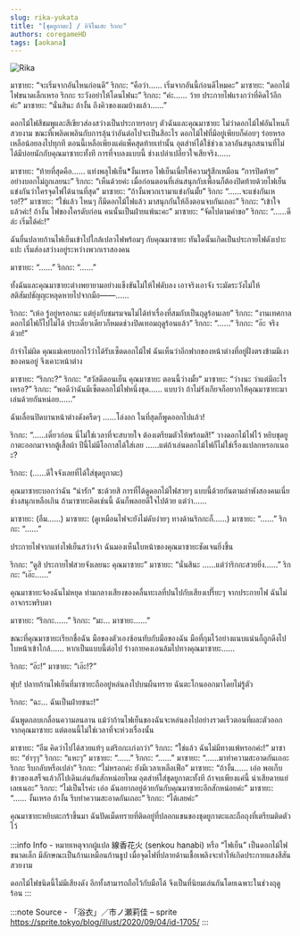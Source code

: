 ```yaml
---
slug: rika-yukata
title: "[ชุดยูกาตะ] / อิจิโนเสะ ริกกะ"
authors: coregameHD
tags: [aokana]
---
```


![Rika](https://res.cloudinary.com/kagamiweb/image/upload/v1631463910/blog/rika-yukata.jpg)

<!-- truncate -->

มาซายะ: “จะเริ่มจากอันไหนก่อนดี”
ริกกะ: “คือว่า…… เริ่มจากอันนี้ก่อนดีไหมคะ”
มาซายะ: “ดอกไม้ไฟขนาดเล็กเหรอ ริกกะ ระวังอย่าให้โดนไฟนะ”
ริกกะ: “ค่ะ…… ว้าย ประกายไฟแรงกว่าที่คิดไว้อีกค่ะ”
มาซายะ: “นั่นสินะ ถ้างั้น ถึงคิวของผมบ้างแล้ว……”

ดอกไม้ไฟสีชมพูและสีเขียวส่องสว่างเป็นประกายรอบๆ ตัวฉันและคุณมาซายะ ไม่ว่าดอกไม้ไฟอันไหนก็สวยงาม
ขณะที่เพลิดเพลินกับการลุ้นว่าอันต่อไปจะเป็นสีอะไร ดอกไม้ไฟที่มีอยู่เพียบก็ค่อยๆ ร่อยหรอ เหลือน้อยลงไปทุกที
ตอนนี้เหลือเพียงแค่แพ็คสุดท้ายเท่านั้น
อุตส่าห์ได้ใช้ช่วงเวลาอันสนุกสนานที่ไม่ได้มีบ่อยนักกับคุณมาซายะทั้งที การที่จบลงแบบนี้ ช่างเปล่าเปลี่ยวใจเสียจริง……

มาซายะ: “ท้ายที่สุดคือ…… แท่งพลุไฟเย็น*งั้นเหรอ ไฟเย็นเนี่ยให้ความรู้สึกเหมือน “การปิดท้าย” อย่างบอกไม่ถูกเลยนะ”
ริกกะ: “เห็นด้วยค่ะ เมื่อก่อนตอนที่เล่นสนุกกับเพื่อนก็ต้องปิดท้ายด้วยไฟเย็น แข่งกันว่าใครจุดไฟได้นานที่สุด”
มาซายะ: “ถ้างั้นพวกเรามาแข่งกันมั้ย”
ริกกะ “……จะแข่งกันเหรอ!?”
มาซายะ: “ใช่แล้ว ไหนๆ ก็มีดอกไม้ไฟแล้ว มาสนุกกันให้ถึงตอนจบกันเถอะ”
ริกกะ: “เข้าใจแล้วค่ะ! ถ้างั้น ไฟของใครดับก่อน คนนั้นเป็นฝ่ายแพ้นะคะ”
มาซายะ: “จัดไปตามคำขอ”
ริกกะ: “……ดีล่ะ เริ่มได้ค่ะ!”

ฉันยื่นปลายก้านไฟเย็นเข้าไปใกล้เปลวไฟพร้อมๆ กับคุณมาซายะ
ทันใดนั้นเกิดเป็นประกายไฟดังเปาะแปะ เริ่มส่องสว่างอยู่ระหว่างพวกเราสองคน

มาซายะ: “……”
ริกกะ: “……”

ทั้งฉันและคุณมาซายะต่างพยายามอย่างแข็งขันไม่ให้ไฟดับลง
เอาจริงเอาจัง ระมัดระวังไม่ให้สติสัมปชัญญะหลุดหายไปจากมือ――……

ริกกะ: “เห้อ รู้อยู่หรอกนะ แต่ยุ่งกับชมรมจนไม่ได้ทำเรื่องที่สมกับเป็นฤดูร้อนเลย”
ริกกะ: “งานเทศกาลดอกไม้ไฟก็ไปไม่ได้ ประเดี๋ยวเดียวก็หมดช่วงปิดเทอมฤดูร้อนแล้ว”
ริกกะ: “……”
ริกกะ: “อ๊ะ จริงด้วย!”

ถ้าจำไม่ผิด คุณแม่เคยบอกไว้ว่าได้รับเซ็ตดอกไม้ไฟ
ฉันเห็นว่าอีกฟากของหน้าต่างที่อยู่ฝั่งตรงข้ามมีเงาของคนอยู่ จึงเคาะหน้าต่าง

มาซายะ: “ริกกะ?”
ริกกะ: “สวัสดีตอนเย็น คุณมาซายะ ตอนนี้ว่างมั้ย”
มาซายะ: “ว่างนะ ว่าแต่มีอะไรเหรอ?”
ริกกะ: “พอดีว่าฉันมีเซ็ตดอกไม้ไฟหนึ่งชุด…… แบบว่า ถ้าไม่รังเกียจก็อยากให้คุณมาซายะมาเล่นด้วยกันหน่อย……”

ฉันเลื่อนปิดบานหน้าต่างดังครืดๆ
……โล่งอก ในที่สุดก็พูดออกไปแล้ว!

ริกกะ: “……เดี๋ยวก่อน นี่ไม่ใช่เวลาที่จะสบายใจ ต้องเตรียมตัวให้พร้อมสิ!”
วางดอกไม้ไฟไว้ หยิบชุดยูกาตะออกมาจากตู้เสื้อผ้า
ปีนี้ไม่มีโอกาสได้ใส่เลย ……แต่ถ้าเล่นดอกไม้ไฟก็ไม่ใช่เรื่องแปลกหรอกเนอะ?

ริกกะ: (……ดีใจจังเลยที่ได้ใส่ชุดยูกาตะ)

คุณมาซายะบอกว่าฉัน “น่ารัก” ซะด้วยสิ
การที่ได้ดูดอกไม้ไฟสวยๆ แบบนี้ด้วยกันตามลำพังสองคนเนี่ย ช่างสนุกเหลือเกิน ถ้ามาซายะคิดเช่นนี้ ฉันก็พลอยดีใจไปด้วย แต่ว่า……

มาซายะ: (อืม……)
มาซายะ: (ดูเหมือนไฟจะยังไม่ดับง่ายๆ ทางด้านริกกะก็……)
มาซายะ: “……”
ริกกะ: “……”

ประกายไฟจากแท่งไฟเย็นสว่างจ้า ฉันมองเห็นใบหน้าของคุณมาซายะชัดเจนยิ่งขึ้น

ริกกะ: “ดูสิ ประกายไฟสวยจังเลยนะ คุณมาซายะ”
มาซายะ: “นั่นสินะ ……แต่ว่าริกกะสวยยิ่ง……”
ริกกะ: “เอ๊ะ……”

คุณมาซายะจ้องฉันไม่หยุด
ท่ามกลางเสียงของคลื่นทะเลที่ปนไปกับเสียงเปรี๊ยะๆ จากประกายไฟ ฉันไม่อาจกระพริบตา

มาซายะ: “ริกกะ……”
ริกกะ: “มะ… มาซายะ……”

ขณะที่คุณมาซายะเรียกชื่อฉัน มือของตัวเองซ้อนทับกับมือของฉัน มือที่กุมไว้อย่างแนบแน่นก็ถูกดึงไป ใบหน้าเข้าใกล้…… หากเป็นแบบนี้ต่อไป ร่างกายคงเอนล้มไปทางคุณมาซายะ……

ริกกะ: “อ๊ะ!”
มาซายะ: “เอ๊ะ!?”

ฟุบ!
ปลายก้านไฟเย็นที่มาซายะถืออยู่หล่นลงไปบนผืนทราย ฉันตะโกนออกมาโดยไม่รู้ตัว

ริกกะ: “ฉะ… ฉันเป็นฝ่ายชนะ!”

ฉันพูดกลบเกลื่อนความลนลาน
แม้ว่าก้านไฟเย็นของฉันจะหล่นลงไปอย่างรวดเร็วตอนที่ผละตัวออกจากคุณมาซายะ แต่ตอนนี้ไม่ใช่เวลาที่จะห่วงเรื่องนั้น

มาซายะ: “อืม คิดว่าไปได้สวยแท้ๆ แต่ริกกะเก่งกว่า”
ริกกะ: “ใช่แล้ว ฉันไม่มีทางแพ้หรอกค่ะ!”
มาซายะ: “ฮ่าๆๆ”
ริกกะ: “แหะๆ”
มาซายะ: “……”
ริกกะ: “……”
มาซายะ: “……มาทำความสะอาดกันเถอะ ริกกะ รีบกลับหรือเปล่า”
ริกกะ: “ไม่หรอกค่ะ ยังมีเวลาเหลือเฟือ”
มาซายะ: “ถ้างั้น…… เอ่อ พอเก็บข้าวของเสร็จแล้วก็ไปเดินเล่นกันสักหน่อยไหม อุตส่าห์ใส่ชุดยูกาตะทั้งที ถ้าจบเพียงแค่นี้ น่าเสียดายแย่เลยเนอะ”
ริกกะ: “ไม่เป็นไรค่ะ เอ่อ ฉันอยากอยู่ด้วยกันกับคุณมาซายะอีกสักหน่อยค่ะ”
มาซายะ: “…… งั้นเหรอ ถ้างั้น รีบทำความสะอาดกันเถอะ”
ริกกะ: “ได้เลยค่ะ”

คุณมาซายะหยิบตะกร้าขึ้นมา
ฉันปัดเม็ดทรายที่ติดอยู่ที่ปลอกแขนของชุดยูกาตะและถือถุงที่เตรียมติดตัวไว้

:::info Info - หมายเหตุจากผู้แปล
線香花火 (senkou hanabi) หรือ “ไฟเย็น” เป็นดอกไม้ไฟขนาดเล็ก มีลักษณะเป็นก้านเหมือนก้านธูป เมื่อจุดไฟที่ปลายด้านเชื้อเพลิงจะทำให้เกิดประกายแสงสีสันสวยงาม

ดอกไม้ไฟชนิดนี้ไม่มีเสียงดัง อีกทั้งสามารถถือไว้กับมือได้ จึงเป็นที่นิยมเล่นกันโดยเฉพาะในช่วงฤดูร้อน
:::

:::note Source - 「浴衣」／市ノ瀬莉佳 – sprite
https://sprite.tokyo/blog/illust/2020/09/04/id-1705/
:::